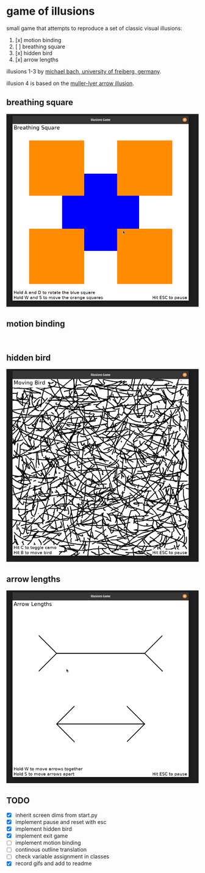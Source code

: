 # game of illusions

small game that attempts to reproduce a set of classic visual illusions:

1. [x] motion binding
2. [ ] breathing square
3. [x] hidden bird
4. [x] arrow lengths

illusions 1-3 by [michael bach, university of freiberg, germany](https://michaelbach.de/ot/).

illusion 4 is based on the [muller-lyer arrow illusion](https://en.wikipedia.org/wiki/M%C3%BCller-Lyer_illusion).

## breathing square
![breathing square](resources/gifs/breathing_square.gif)

## motion binding
![]()

## hidden bird
![hidden bird](resources/gifs/hidden_bird.gif)

## arrow lengths
![arrow lengths](resources/gifs/arrow_lengths.gif)


## TODO
- [x] inherit screen dims from start.py
- [x] implement pause and reset with esc
- [x] implement hidden bird
- [x] implement exit game
- [ ] implement motion binding
- [ ] continous outline translation
- [ ] check variable assignment in classes
- [x] record gifs and add to readme
